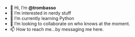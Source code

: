 - 👋 Hi, I’m <b>@trombasso</b>
- 👀 I’m interested in nerdy stuff
- 🌱 I’m currently learning Python
- 💞️ I’m looking to collaborate on who knows at the moment.
- 📫 How to reach me...by messaging me here.

<!---
trombasso/trombasso is a ✨ special ✨ repository because its `README.md` (this file) appears on your GitHub profile.
You can click the Preview link to take a look at your changes.
--->
